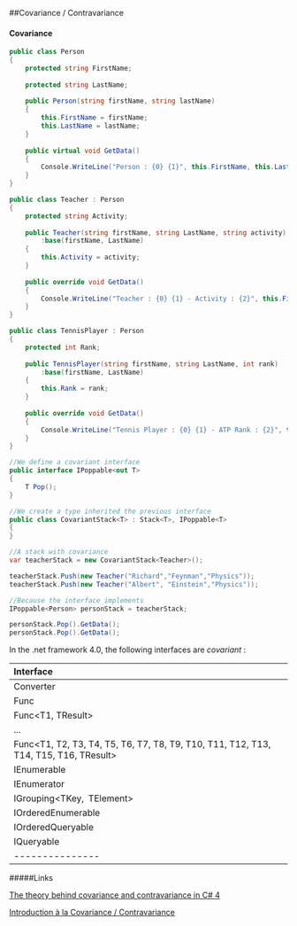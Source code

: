 ##Covariance / Contravariance

#### Covariance

```cs
public class Person
{
    protected string FirstName;
    
    protected string LastName;
    
    public Person(string firstName, string lastName)
    {
        this.FirstName = firstName;
        this.LastName = lastName;
    }
    
    public virtual void GetData()
    {
        Console.WriteLine("Person : {0} {1}", this.FirstName, this.LastName);
    }
}

public class Teacher : Person
{
    protected string Activity;
    
    public Teacher(string firstName, string LastName, string activity)
        :base(firstName, LastName)
    {
        this.Activity = activity;
    }
    
    public override void GetData()
    {
        Console.WriteLine("Teacher : {0} {1} - Activity : {2}", this.FirstName, this.LastName, this.Activity);
    }    
}

public class TennisPlayer : Person
{
    protected int Rank;
    
    public TennisPlayer(string firstName, string LastName, int rank)
        :base(firstName, LastName)
    {
        this.Rank = rank;          
    }
    
    public override void GetData()
    {
        Console.WriteLine("Tennis Player : {0} {1} - ATP Rank : {2}", this.FirstName, this.LastName, this.Rank);
    } 
}

//We define a covariant interface
public interface IPoppable<out T>
{
    T Pop();
}    

//We create a type inherited the previous interface    
public class CovariantStack<T> : Stack<T>, IPoppable<T>
{
}

//A stack with covariance
var teacherStack = new CovariantStack<Teacher>();

teacherStack.Push(new Teacher("Richard","Feynman","Physics"));
teacherStack.Push(new Teacher("Albert", "Einstein","Physics"));

//Because the interface implements
IPoppable<Person> personStack = teacherStack;

personStack.Pop().GetData();
personStack.Pop().GetData();

```

In the .net framework 4.0, the following interfaces are _covariant_ : 


| Interface |
|:---------|
| Converter |
| Func<TResult> |
| Func<T1, TResult> |
| ... |
| Func<T1, T2, T3, T4, T5, T6, T7, T8, T9, T10, T11, T12, T13, T14, T15, T16, TResult> |
| IEnumerable<T> |
| IEnumerator<T> |
| IGrouping<TKey, TElement> |
| IOrderedEnumerable<TElement> |
| IOrderedQueryable<T> |
| IQueryable<T> |
|---------------|








#####Links

[The theory behind covariance and contravariance in C# 4](http://tomasp.net/blog/variance-explained.aspx/)

[Introduction à la Covariance / Contravariance](https://sebastiencourtois.wordpress.com/2010/04/14/nouveauts-c-net-4-introduction-la-covariance-contravariance/)

